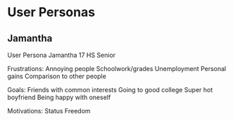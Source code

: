 # User Personas
## Jamantha
User Persona
Jamantha
17
HS Senior 
 
Frustrations:
Annoying people
Schoolwork/grades
Unemployment
Personal gains
Comparison to other people
 
Goals:
Friends with common interests
Going to good college
Super hot boyfriend
Being happy with oneself
 
Motivations:
Status
Freedom
